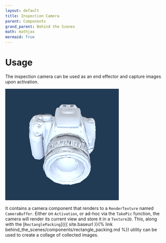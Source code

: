 ```yaml
---
layout: default
title: Inspection Camera
parent: Components
grand_parent: Behind the Scenes
math: mathjax
mermaid: True
---
```



# Usage

The inspection camera can be used as an end effector and capture images upon activation. 

![Camera](/assets/imgs/2022-04-27-10-44-43.png)

It contains a camera component that renders to a ```RenderTexture``` named ```CameraBuffer```. Either on ```Activation```, or ad-hoc via the ```TakePic``` function, the camera will render its current view and store it in a ```Texture2D```. This, along with the [```RectanglePacking```]({{ site.baseurl }}{% link behind_the_scenes/components/rectangle_packing.md %}) utility can be used to create a collage of collected images.